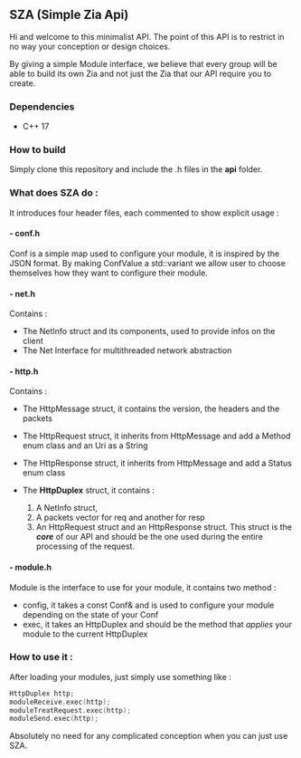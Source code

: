 ﻿## SZA (Simple Zia Api)

Hi and welcome to this minimalist API. The point of this API is to restrict in no way your conception or design choices.

By giving a simple Module interface, we believe that every group will be able to build its own Zia and not just the Zia that our API require you to create.

### Dependencies

 - C++ 17

### How to build

Simply clone this repository and include the .h files in the **api** folder.

### What does SZA do :

It introduces four header files, each commented to show explicit usage :
#### - conf.h
Conf is a simple map used to configure your module, it is inspired by the JSON format.
By making ConfValue a std::variant we allow user to choose themselves how they want to configure their module.

#### - net.h
Contains :
 - The NetInfo struct and its components, used to provide infos on the client 
 - The Net Interface for multithreaded network abstraction

#### - http.h
Contains :
 - The HttpMessage struct, it contains the version, the headers and the packets
 - The HttpRequest struct, it inherits from HttpMessage and add a Method enum class and an Uri as a String
 - The HttpResponse struct, it inherits from HttpMessage and add a Status enum class

 - The **HttpDuplex** struct, it contains :
	1. A NetInfo struct,
	2. A packets vector for req and another for resp
	3. An HttpRequest struct and an HttpResponse struct.
 This struct is the **_core_** of our API and should be the one used during the entire processing of the request.

#### - module.h
 Module is the interface to use for your module, it contains two method :
 - config, it takes a const Conf& and is used to configure your module depending on the state of your Conf
 - exec, it takes an HttpDuplex and should be the method that _applies_ your module to the current HttpDuplex

### How to use it :

After loading your modules, just simply use something like :

```C++
HttpDuplex http;
moduleReceive.exec(http);
moduleTreatRequest.exec(http);
moduleSend.exec(http);
```

Absolutely no need for any complicated conception when you can just use SZA.
